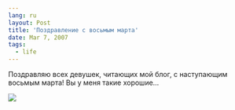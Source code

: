 ```yaml
---
lang: ru
layout: Post
title: 'Поздравление с восьмым марта'
date: Mar 7, 2007
tags:
  - life
---
```


Поздравляю всех девушек, читающих мой блог, с наступающим восьмым марта! Вы у меня такие хорошие…

![](/images/blog/Sapegin-Artem-20D-2006-07-08-209-0965.jpg)
